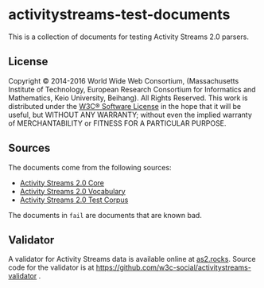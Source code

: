 activitystreams-test-documents
==============================

This is a collection of documents for testing Activity Streams 2.0 parsers.

License
-------

Copyright © 2014-2016 World Wide Web Consortium, (Massachusetts Institute of
Technology, European Research Consortium for Informatics and Mathematics, Keio
University, Beihang). All Rights Reserved. This work is distributed under the
[W3C® Software License](http://www.w3.org/Consortium/Legal/copyright-software)
in the hope that it will be useful, but WITHOUT ANY WARRANTY; without even the
implied warranty of MERCHANTABILITY or FITNESS FOR A PARTICULAR PURPOSE.

Sources
-------

The documents come from the following sources:

* [Activity Streams 2.0 Core](https://www.w3.org/TR/activitystreams-core/)
* [Activity Streams 2.0 Vocabulary](https://www.w3.org/TR/activitystreams-vocabulary/)
* [Activity Streams 2.0 Test Corpus](https://github.com/jasnell/as2corpus)

The documents in `fail` are documents that are known bad.

Validator
---------

A validator for Activity Streams data is available online at [as2.rocks](https://as2.rocks/). Source code for the validator
is at https://github.com/w3c-social/activitystreams-validator .
